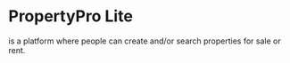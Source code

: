 #   PropertyPro Lite
is a platform where people can create and/or search properties for sale or rent.

